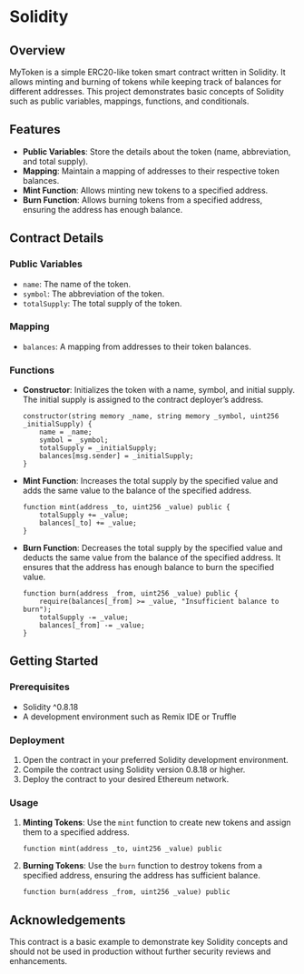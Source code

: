 # Solidity
## Overview
MyToken is a simple ERC20-like token smart contract written in Solidity. It allows minting and burning of tokens while keeping track of balances for different addresses. This project demonstrates basic concepts of Solidity such as public variables, mappings, functions, and conditionals.

## Features

- **Public Variables**: Store the details about the token (name, abbreviation, and total supply).
- **Mapping**: Maintain a mapping of addresses to their respective token balances.
- **Mint Function**: Allows minting new tokens to a specified address.
- **Burn Function**: Allows burning tokens from a specified address, ensuring the address has enough balance.

## Contract Details

### Public Variables

- `name`: The name of the token.
- `symbol`: The abbreviation of the token.
- `totalSupply`: The total supply of the token.

### Mapping

- `balances`: A mapping from addresses to their token balances.

### Functions

- **Constructor**: Initializes the token with a name, symbol, and initial supply. The initial supply is assigned to the contract deployer’s address.
  ```solidity
  constructor(string memory _name, string memory _symbol, uint256 _initialSupply) {
      name = _name;
      symbol = _symbol;
      totalSupply = _initialSupply;
      balances[msg.sender] = _initialSupply;
  }
  ```

- **Mint Function**: Increases the total supply by the specified value and adds the same value to the balance of the specified address.
  ```solidity
  function mint(address _to, uint256 _value) public {
      totalSupply += _value;
      balances[_to] += _value;
  }
  ```

- **Burn Function**: Decreases the total supply by the specified value and deducts the same value from the balance of the specified address. It ensures that the address has enough balance to burn the specified value.
  ```solidity
  function burn(address _from, uint256 _value) public {
      require(balances[_from] >= _value, "Insufficient balance to burn");
      totalSupply -= _value;
      balances[_from] -= _value;
  }
  ```

## Getting Started

### Prerequisites

- Solidity ^0.8.18
- A development environment such as Remix IDE or Truffle

### Deployment

1. Open the contract in your preferred Solidity development environment.
2. Compile the contract using Solidity version 0.8.18 or higher.
3. Deploy the contract to your desired Ethereum network.

### Usage

1. **Minting Tokens**: Use the `mint` function to create new tokens and assign them to a specified address.
   ```solidity
   function mint(address _to, uint256 _value) public
   ```

2. **Burning Tokens**: Use the `burn` function to destroy tokens from a specified address, ensuring the address has sufficient balance.
   ```solidity
   function burn(address _from, uint256 _value) public
   ```
## Acknowledgements

This contract is a basic example to demonstrate key Solidity concepts and should not be used in production without further security reviews and enhancements.

